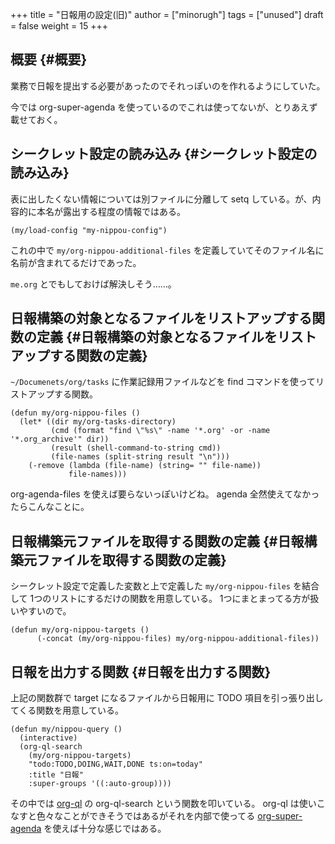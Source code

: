 +++
title = "日報用の設定(旧)"
author = ["minorugh"]
tags = ["unused"]
draft = false
weight = 15
+++

## 概要 {#概要}

業務で日報を提出する必要があったのでそれっぽいのを作れるようにしていた。

今では org-super-agenda を使っているのでこれは使ってないが、とりあえず載せておく。


## シークレット設定の読み込み {#シークレット設定の読み込み}

表に出したくない情報については別ファイルに分離して setq している。が、内容的に本名が露出する程度の情報ではある。

```emacs-lisp
(my/load-config "my-nippou-config")
```

これの中で `my/org-nippou-additional-files` を定義していてそのファイル名に名前が含まれてるだけであった。

`me.org` とでもしておけば解決しそう……。


## 日報構築の対象となるファイルをリストアップする関数の定義 {#日報構築の対象となるファイルをリストアップする関数の定義}

`~/Documenets/org/tasks` に作業記録用ファイルなどを find コマンドを使ってリストアップする関数。

```emacs-lisp
(defun my/org-nippou-files ()
  (let* ((dir my/org-tasks-directory)
		 (cmd (format "find \"%s\" -name '*.org' -or -name '*.org_archive'" dir))
		 (result (shell-command-to-string cmd))
		 (file-names (split-string result "\n")))
	(-remove (lambda (file-name) (string= "" file-name))
			 file-names)))
```

org-agenda-files を使えば要らないっぽいけどね。
agenda 全然使えてなかったらこんなことに。


## 日報構築元ファイルを取得する関数の定義 {#日報構築元ファイルを取得する関数の定義}

シークレット設定で定義した変数と上で定義した `my/org-nippou-files` を結合して
1つのリストにするだけの関数を用意している。
1つにまとまってる方が扱いやすいので。

```emacs-lisp
(defun my/org-nippou-targets ()
	  (-concat (my/org-nippou-files) my/org-nippou-additional-files))
```


## 日報を出力する関数 {#日報を出力する関数}

上記の関数群で target になるファイルから日報用に TODO 項目を引っ張り出してくる関数を用意している。

```emacs-lisp
(defun my/nippou-query ()
  (interactive)
  (org-ql-search
	(my/org-nippou-targets)
	"todo:TODO,DOING,WAIT,DONE ts:on=today"
	:title "日報"
	:super-groups '((:auto-group))))
```

その中では [org-ql](https://github.com/alphapapa/org-ql) の org-ql-search という関数を叩いている。
org-ql は使いこなすと色々なことができそうではあるがそれを内部で使ってる [org-super-agenda](https://github.com/alphapapa/org-super-agenda) を使えば十分な感じではある。
